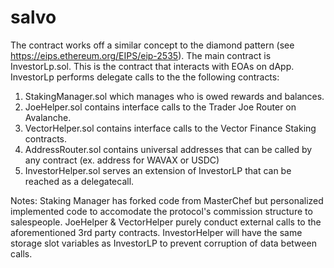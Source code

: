 # salvo

The contract works off a similar concept to the diamond pattern (see https://eips.ethereum.org/EIPS/eip-2535).
The main contract is InvestorLp.sol. This is the contract that interacts with EOAs on dApp. 
InvestorLp performs delegate calls to the the following contracts:
1. StakingManager.sol which manages who is owed rewards and balances. 
2. JoeHelper.sol contains interface calls to the Trader Joe Router on Avalanche.
3. VectorHelper.sol contains interface calls to the Vector Finance Staking contracts.
4. AddressRouter.sol contains universal addresses that can be called by any contract (ex. address for WAVAX or USDC)
5. InvestorHelper.sol serves an extension of InvestorLP that can be reached as a delegatecall. 

Notes:
Staking Manager has forked code from MasterChef but personalized implemented code to accomodate the protocol's commission structure to salespeople. 
JoeHelper & VectorHelper purely conduct external calls to the aforementioned 3rd party contracts.
InvestorHelper will have the same storage slot variables as InvestorLP to prevent corruption of data between calls. 
